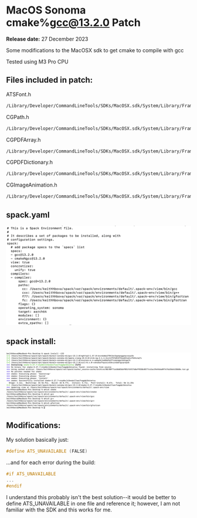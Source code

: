 # MacOS Sonoma cmake%gcc@13.2.0 Patch

**Release date:** 27 December 2023

Some modifications to the MacOSX sdk to get cmake to compile with gcc

Tested using M3 Pro CPU

## Files included in patch:

ATSFont.h

```bash
/Library/Developer/CommandLineTools/SDKs/MacOSX.sdk/System/Library/Frameworks/ApplicationServices.framework/Frameworks/ATS.framework/Headers/ATSFont.h
```

CGPath.h

```bash
/Library/Developer/CommandLineTools/SDKs/MacOSX.sdk/System/Library/Frameworks/CoreGraphics.framework/Headers/CGPath.h
```

CGPDFArray.h

```bash
/Library/Developer/CommandLineTools/SDKs/MacOSX.sdk/System/Library/Frameworks/CoreGraphics.framework/Headers/CGPDFArray.h
```

CGPDFDictionary.h

```bash
/Library/Developer/CommandLineTools/SDKs/MacOSX.sdk/System/Library/Frameworks/CoreGraphics.framework/Headers/CGPDFDictionary.h
```

CGImageAnimation.h

```bash
/Library/Developer/CommandLineTools/SDKs/MacOSX.sdk/System/Library/Frameworks/ImageIO.framework/Headers/CGImageAnimation.h
```

## spack.yaml


<img src="/assets/readme/spackage.png" alt="Alt text" title="Optional title">

## spack install:


<img src="/assets/readme/spack_install.png" alt="Alt text" title="Optional title">

## Modifications:

My solution basically just:

```c++
#define ATS_UNAVAILABLE (FALSE)
```

...and for each error during the build:

```c++
#if ATS_UNAVAILABLE
...
#endif
```

I understand this probably isn't the best solution--it would be better to define ATS_UNAVAILABLE in one file and reference it; however, I am not familiar with the SDK and this works for me.
